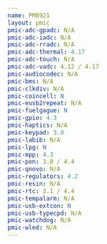 ```yaml
---
name: PM8921
layout: pmic
pmic-adc-gpadc: N/A
pmic-adc-iadc: N/A
pmic-adc-rradc: N/A
pmic-adc-thermal: 4.17
pmic-adc-touch: N/A
pmic-adc-vadc: 4.12 / 4.17
pmic-audiocodec: N/A
pmic-bms: N/A
pmic-clkdiv: N/A
pmic-coincell: N
pmic-eusb2repeat: N/A
pmic-fuelgague: N
pmic-gpio: 4.3
pmic-haptics: N/A
pmic-keypad: 3.0
pmic-labib: N/A
pmic-lpg: N
pmic-mpp: 4.3
pmic-pon: 3.0 / 4.4
pmic-qnovo: N/A
pmic-regulators: 4.2
pmic-resin: N/A
pmic-rtc: 3.1 / 4.4
pmic-tempalarm: N/A
pmic-usb-extcon: N
pmic-usb-typecpd: N/A
pmic-watchdog: N/A
pmic-wled: N/A
---
```

